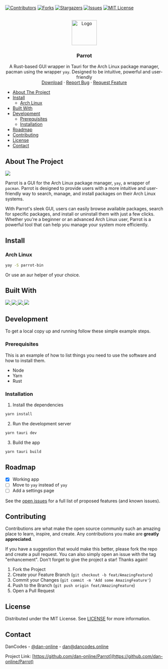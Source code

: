 <a name="readme-top"></a>

[![Contributors][contributors-shield]][contributors-url]
[![Forks][forks-shield]][forks-url]
[![Stargazers][stars-shield]][stars-url]
[![Issues][issues-shield]][issues-url]
[![MIT License][license-shield]][license-url]

<!-- PROJECT LOGO -->
<br />
<div align="center">
  <a href="https://github.com/dan-online/Parrot">
    <img src="public/parrot.png" alt="Logo" width="80" height="80">
  </a>

  <h3 align="center">Parrot</h3>

  <p align="center">
    A Rust-based GUI wrapper in Tauri for the Arch Linux package manager, pacman using the wrapper <code>yay</code>. Designed to be intuitive, powerful and user-friendly 
    <br />
    <a href="https://github.com/dan-online/Parrot/releases/latest">Download</a>
    ·
    <a href="https://github.com/dan-online/Parrot/issues">Report Bug</a>
    ·
    <a href="https://github.com/dan-online/Parrot/issues">Request Feature</a>
  </p>
</div>



<!-- TABLE OF CONTENTS -->
- [About The Project](#about-the-project)
- [Install](#install)
  * [Arch Linux](#arch-linux)
- [Built With](#built-with)
- [Development](#development)
  * [Prerequisites](#prerequisites)
  * [Installation](#installation)
- [Roadmap](#roadmap)
- [Contributing](#contributing)
- [License](#license)
- [Contact](#contact)



<!-- ABOUT THE PROJECT -->
## About The Project

<img src="public/product.png">

Parrot is a GUI for the Arch Linux package manager, `yay`, a wrapper of `pacman`. Parrot is designed to provide users with a more intuitive and user-friendly way to search, manage, and install packages on their Arch Linux systems.

With Parrot's sleek GUI, users can easily browse available packages, search for specific packages, and install or uninstall them with just a few clicks. Whether you're a beginner or an advanced Arch Linux user, Parrot is a powerful tool that can help you manage your system more efficiently.

## Install

### Arch Linux

```sh
yay -S parrot-bin
```

Or use an aur helper of your choice.

## Built With

<a href="https://tauri.app">
  <img src="https://img.shields.io/badge/Tauri-35495E.svg?style=for-the-badge&logo=tauri">
</a>
<a href="https://vuejs.org">
  <img src="https://img.shields.io/badge/Vue.js-35495E.svg?style=for-the-badge&logo=vue.js">
</a>
<a href="https://www.rust-lang.org">
  <img src="https://img.shields.io/badge/Rust-35495E.svg?style=for-the-badge&logo=rust">
</a>
<a href="https://www.typescriptlang.org">
  <img src="https://img.shields.io/badge/TypeScript-35495E.svg?style=for-the-badge&logo=typescript">
</a>

## Development

To get a local copy up and running follow these simple example steps.

### Prerequisites

This is an example of how to list things you need to use the software and how to install them.

* Node
* Yarn
* Rust

### Installation

1. Install the dependencies
```sh
yarn install
```
2. Run the development server
```sh
yarn tauri dev
```
3. Build the app
```sh
yarn tauri build
```

## Roadmap

- [x] Working app
- [ ] Move to `yay` instead of `yay`
- [ ] Add a settings page

See the [open issues](https://github.com/dan-online/Parrot/issues) for a full list of proposed features (and known issues).

## Contributing

Contributions are what make the open source community such an amazing place to learn, inspire, and create. Any contributions you make are **greatly appreciated**.

If you have a suggestion that would make this better, please fork the repo and create a pull request. You can also simply open an issue with the tag "enhancement".
Don't forget to give the project a star! Thanks again!

1. Fork the Project
2. Create your Feature Branch (`git checkout -b feat/AmazingFeature`)
3. Commit your Changes (`git commit -m 'Add some AmazingFeature'`)
4. Push to the Branch (`git push origin feat/AmazingFeature`)
5. Open a Pull Request

## License

Distributed under the MIT License. See [LICENSE](LICENSE) for more information.

## Contact

DanCodes - [@dan-online](https://github.com/dan-online) - <dan@dancodes.online>

Project Link: [https://github.com/dan-online/Parrot](https://github.com/dan-online/Parrot)

<!-- MARKDOWN LINKS & IMAGES -->
[contributors-shield]: https://img.shields.io/github/contributors/dan-online/Parrot.svg?style=for-the-badge
[contributors-url]: https://github.com/dan-online/Parrot/graphs/contributors
[forks-shield]: https://img.shields.io/github/forks/dan-online/Parrot.svg?style=for-the-badge
[forks-url]: https://github.com/dan-online/Parrot/network/members
[stars-shield]: https://img.shields.io/github/stars/dan-online/Parrot.svg?style=for-the-badge
[stars-url]: https://github.com/dan-online/Parrot/stargazers
[issues-shield]: https://img.shields.io/github/issues/dan-online/Parrot.svg?style=for-the-badge
[issues-url]: https://github.com/dan-online/Parrot/issues
[license-shield]: https://img.shields.io/github/license/dan-online/Parrot.svg?style=for-the-badge
[license-url]: https://github.com/dan-online/Parrot/blob/master/LICENSE.txt
[linkedin-shield]: https://img.shields.io/badge/-LinkedIn-black.svg?style=for-the-badge&logo=linkedin&colorB=555
[linkedin-url]: https://linkedin.com/in/dan-online
[product-screenshot]: images/screenshot.png
